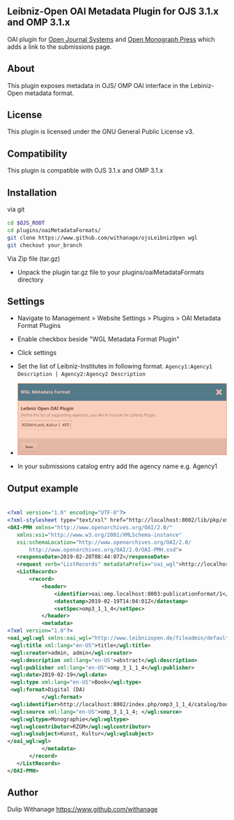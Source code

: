 
##  Leibniz-Open OAI Metadata Plugin for OJS 3.1.x and OMP 3.1.x

OAI plugin for [Open Journal Systems](https://github.com/pkp/ojs) and [Open Monograph Press](https://github.com/pkp/omp) which adds a link to the submissions page.

## About
This plugin exposes metadata in OJS/ OMP OAI interface in the Lebiniz-Open metadata format.


## License
This plugin is licensed under the GNU General Public License v3. 

## Compatibility
This plugin is compatible with OJS 3.1.x and OMP 3.1.x

## Installation

via git
 
```bash
cd $OJS_ROOT
cd plugins/oaiMetadataFormats/
git clone https://www.github.com/withanage/ojsLeibnizOpen wgl
git checkout your_branch 

```

Via Zip file (tar.gz)

  - Unpack the plugin tar.gz file to your plugins/oaiMetadataFormats directory
 
## Settings   
  - Navigate to Management > Website Settings > Plugins > OAI Metadata Format Plugins
  - Enable checkbox beside "WGL Metadata Format Plugin"
  - Click settings
  - Set the list of Leibniz-Institutes in following format.
   `Agency1:Agency1 Description | Agency2:Agency2 Description `
   
   - ![Settings](static/plugin_settings.png)
   
  - In your submissions catalog entry add the agency name  e.g. Agency1 
 
 ## Output example
 ```xml
 
<?xml version="1.0" encoding="UTF-8"?>
<?xml-stylesheet type="text/xsl" href="http://localhost:8002/lib/pkp/xml/oai2.xsl" ?>
<OAI-PMH xmlns="http://www.openarchives.org/OAI/2.0/"
	xmlns:xsi="http://www.w3.org/2001/XMLSchema-instance"
	xsi:schemaLocation="http://www.openarchives.org/OAI/2.0/
		http://www.openarchives.org/OAI/2.0/OAI-PMH.xsd">
	<responseDate>2019-02-20T08:44:07Z</responseDate>
	<request verb="ListRecords" metadataPrefix="oai_wgl">http://localhost:8002/index.php/omp3_1_1_4/oai</request>
	<ListRecords>
		<record>
			<header>
				<identifier>oai:omp.localhost:8003:publicationFormat/1</identifier>
				<datestamp>2019-02-19T14:04:01Z</datestamp>
				<setSpec>omp3_1_1_4</setSpec>
			</header>
			<metadata>
<?xml version="1.0"?>
<oai_wgl:wgl xmlns:oai_wgl="http://www.leibnizopen.de/fileadmin/default/documents/oai_wgl" xmlns:wgl="http://www.leibnizopen.de/fileadmin/default/documents/wgl_dc" xmlns:xsi="http://www.w3.org/2001/XMLSchema-instance" xsi:schemaLocation="http://www.openarchives.org/OAI/2.0/oai_dc/ http://www.openarchives.org/OAI/2.0/oai_dc.xsd">
  <wgl:title xml:lang="en-US">title</wgl:title>
  <wgl:creator>admin, admin</wgl:creator>
  <wgl:description xml:lang="en-US">abstract</wgl:description>
  <wgl:publisher xml:lang="en-US">omp_3_1_1_4</wgl:publisher>
  <wgl:date>2019-02-19</wgl:date>
  <wgl:type xml:lang="en-US">Book</wgl:type>
  <wgl:format>Digital (DA)
			</wgl:format>
  <wgl:identifier>http://localhost:8002/index.php/omp3_1_1_4/catalog/book/1</wgl:identifier>
  <wgl:source xml:lang="en-US">omp_3_1_1_4; </wgl:source>
  <wgl:wgltype>Monographie</wgl:wgltype>
  <wgl:wglcontributor>RZGM</wgl:wglcontributor>
  <wgl:wglsubject>Kunst, Kultur</wgl:wglsubject>
</oai_wgl:wgl>
			</metadata>
		</record>
	</ListRecords>
</OAI-PMH>

 ``` 

## Author

Dulip Withanage https://www.github.com/withanage


